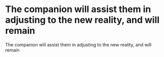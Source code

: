 # The companion will assist them in adjusting to the new reality, and will remain

The companion will assist them in adjusting to the new reality, and will remain